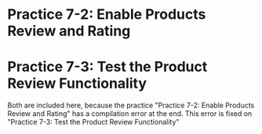 # Practice 7-2: Enable Products Review and Rating
# Practice 7-3: Test the Product Review Functionality	
Both are included here, because the practice "Practice 7-2: Enable Products Review and Rating" has a compilation error at the end. This error is fixed on "Practice 7-3: Test the Product Review Functionality"


